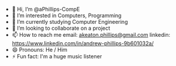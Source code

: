 - 👋 Hi, I’m @aPhillips-CompE
- 👀 I’m interested in Computers, Programming
- 🌱 I’m currently studying Computer Engineering
- 💞️ I’m looking to collaborate on a project
- 📫 How to reach me email: akeaton.phillips@gmail.com linkedin: https://www.linkedin.com/in/andrew-phillips-9b601032a/
- 😄 Pronouns: He / Him
- ⚡ Fun fact: I'm a huge music listener

<!---
aPhillips-CompE/aPhillips-CompE is a ✨ special ✨ repository because its `README.md` (this file) appears on your GitHub profile.
You can click the Preview link to take a look at your changes.
--->
